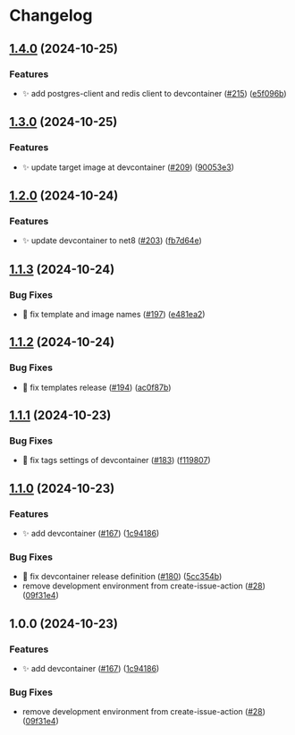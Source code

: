 # Changelog

## [1.4.0](https://github.com/bagermen/rnd-images/compare/devcontainer-v1.3.0...devcontainer-v1.4.0) (2024-10-25)


### Features

* ✨ add postgres-client and redis client to devcontainer ([#215](https://github.com/bagermen/rnd-images/issues/215)) ([e5f096b](https://github.com/bagermen/rnd-images/commit/e5f096bd5ecc71b46f569e3f5162adff9ab8451f))

## [1.3.0](https://github.com/bagermen/rnd-images/compare/devcontainer-v1.2.0...devcontainer-v1.3.0) (2024-10-25)


### Features

* ✨ update target image at devcontainer ([#209](https://github.com/bagermen/rnd-images/issues/209)) ([90053e3](https://github.com/bagermen/rnd-images/commit/90053e345d8c09142f32d2db9baf500a6659cd63))

## [1.2.0](https://github.com/bagermen/rnd-images/compare/devcontainer-v1.1.3...devcontainer-v1.2.0) (2024-10-24)


### Features

* ✨ update devcontainer to net8 ([#203](https://github.com/bagermen/rnd-images/issues/203)) ([fb7d64e](https://github.com/bagermen/rnd-images/commit/fb7d64e2d7ffd4ee0d52d8ffcd624f3801eb1e4f))

## [1.1.3](https://github.com/bagermen/rnd-images/compare/devcontainer-v1.1.2...devcontainer-v1.1.3) (2024-10-24)


### Bug Fixes

* 🐛 fix template and image names ([#197](https://github.com/bagermen/rnd-images/issues/197)) ([e481ea2](https://github.com/bagermen/rnd-images/commit/e481ea2673c3973bdee7c33c96a8d1b48bdb822d))

## [1.1.2](https://github.com/bagermen/rnd-images/compare/devcontainer-v1.1.1...devcontainer-v1.1.2) (2024-10-24)


### Bug Fixes

* 🐛 fix templates release ([#194](https://github.com/bagermen/rnd-images/issues/194)) ([ac0f87b](https://github.com/bagermen/rnd-images/commit/ac0f87b48df4ec75e5d8ca57ed577454cbeb1dc8))

## [1.1.1](https://github.com/bagermen/rnd-images/compare/devcontainer-v1.1.0...devcontainer-v1.1.1) (2024-10-23)


### Bug Fixes

* 🐛 fix tags settings of devcontainer ([#183](https://github.com/bagermen/rnd-images/issues/183)) ([f119807](https://github.com/bagermen/rnd-images/commit/f11980755a24698ada85e2d4091a7391c1210cc3))

## [1.1.0](https://github.com/bagermen/rnd-images/compare/devcontainer-v1.0.0...devcontainer-v1.1.0) (2024-10-23)


### Features

* ✨ add devcontainer ([#167](https://github.com/bagermen/rnd-images/issues/167)) ([1c94186](https://github.com/bagermen/rnd-images/commit/1c9418644ff6ad39693280b1c4b59fa81cafe2d6))


### Bug Fixes

* 🐛 fix devcontainer release definition ([#180](https://github.com/bagermen/rnd-images/issues/180)) ([5cc354b](https://github.com/bagermen/rnd-images/commit/5cc354b6cedfeee1f820fbd248b71f00fc351e85))
* remove development environment  from create-issue-action ([#28](https://github.com/bagermen/rnd-images/issues/28)) ([09f31e4](https://github.com/bagermen/rnd-images/commit/09f31e4188e89e57d5e29f476a26a11bca9105f6))

## 1.0.0 (2024-10-23)


### Features

* ✨ add devcontainer ([#167](https://github.com/bagermen/rnd-images/issues/167)) ([1c94186](https://github.com/bagermen/rnd-images/commit/1c9418644ff6ad39693280b1c4b59fa81cafe2d6))


### Bug Fixes

* remove development environment  from create-issue-action ([#28](https://github.com/bagermen/rnd-images/issues/28)) ([09f31e4](https://github.com/bagermen/rnd-images/commit/09f31e4188e89e57d5e29f476a26a11bca9105f6))

